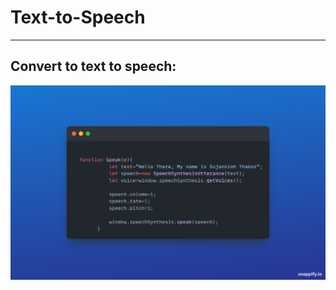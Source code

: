 # Text-to-Speech
<hr>
<h2>Convert to text to speech:</h2>
<img src="https://github.com/Sujansinh-thakor/Text-to-Speech/blob/main/Snap.png" alt="">
